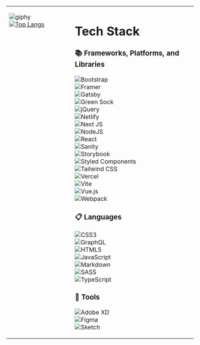 <table>
<tr>
<td valign="top" width="35%">

![giphy](https://github.com/andrewylies/andrewylies/assets/103019336/51302329-89b3-4447-a252-2fb162bef14f)
<br/>
[![Top Langs](https://github-readme-stats.vercel.app/api/top-langs/?username=andrewylies&layout=donut)](https://github.com/anuraghazra/github-readme-stats)

</td>
<td valign="top">

<div>

# Tech Stack


### 📚 Frameworks, Platforms, and Libraries  
![Bootstrap](https://img.shields.io/badge/bootstrap-%238511FA.svg?style=for-the-badge&logo=bootstrap&logoColor=white)  
![Framer](https://img.shields.io/badge/Framer-black?style=for-the-badge&logo=framer&logoColor=blue)  
![Gatsby](https://img.shields.io/badge/Gatsby-%23663399.svg?style=for-the-badge&logo=gatsby&logoColor=white)  
![Green Sock](https://img.shields.io/badge/green%20sock-88CE02?style=for-the-badge&logo=greensock&logoColor=white)  
![jQuery](https://img.shields.io/badge/jquery-%230769AD.svg?style=for-the-badge&logo=jquery&logoColor=white)  
![Netlify](https://img.shields.io/badge/netlify-%23000000.svg?style=for-the-badge&logo=netlify&logoColor=#00C7B7)  
![Next JS](https://img.shields.io/badge/Next-black?style=for-the-badge&logo=next.js&logoColor=white)  
![NodeJS](https://img.shields.io/badge/node.js-6DA55F?style=for-the-badge&logo=node.js&logoColor=white)  
![React](https://img.shields.io/badge/react-%2320232a.svg?style=for-the-badge&logo=react&logoColor=%2361DAFB)  
![Sanity](https://img.shields.io/badge/Sanity-FF2D20?style=for-the-badge&logo=sanity&logoColor=white)  
![Storybook](https://img.shields.io/badge/-Storybook-FF4785?style=for-the-badge&logo=storybook&logoColor=white)  
![Styled Components](https://img.shields.io/badge/styled--components-DB7093?style=for-the-badge&logo=styled-components&logoColor=white)  
![Tailwind CSS](https://img.shields.io/badge/tailwindcss-%2338B2AC.svg?style=for-the-badge&logo=tailwind-css&logoColor=white)  
![Vercel](https://img.shields.io/badge/vercel-%23000000.svg?style=for-the-badge&logo=vercel&logoColor=white)  
![Vite](https://img.shields.io/badge/vite-%23646CFF.svg?style=for-the-badge&logo=vite&logoColor=white)  
![Vue.js](https://img.shields.io/badge/vuejs-%2335495e.svg?style=for-the-badge&logo=vuedotjs&logoColor=%234FC08D)  
![Webpack](https://img.shields.io/badge/webpack-%238DD6F9.svg?style=for-the-badge&logo=webpack&logoColor=black)

### 📋 Languages  
![CSS3](https://img.shields.io/badge/css3-%231572B6.svg?style=for-the-badge&logo=css3&logoColor=white)  
![GraphQL](https://img.shields.io/badge/-GraphQL-E10098?style=for-the-badge&logo=graphql&logoColor=white)  
![HTML5](https://img.shields.io/badge/html5-%23E34F26.svg?style=for-the-badge&logo=html5&logoColor=white)  
![JavaScript](https://img.shields.io/badge/javascript-%23323330.svg?style=for-the-badge&logo=javascript&logoColor=%23F7DF1E)  
![Markdown](https://img.shields.io/badge/markdown-%23000000.svg?style=for-the-badge&logo=markdown&logoColor=white)  
![SASS](https://img.shields.io/badge/SASS-hotpink.svg?style=for-the-badge&logo=SASS&logoColor=white)  
![TypeScript](https://img.shields.io/badge/typescript-%23007ACC.svg?style=for-the-badge&logo=typescript&logoColor=white)

### 🎨 Tools  
![Adobe XD](https://img.shields.io/badge/Adobe%20XD-470137?style=for-the-badge&logo=Adobe%20XD&logoColor=#FF61F6)  
![Figma](https://img.shields.io/badge/figma-%23F24E1E.svg?style=for-the-badge&logo=figma&logoColor=white)  
![Sketch](https://img.shields.io/badge/Sketch-FFB387?style=for-the-badge&logo=sketch&logoColor=black)

</div>
</td>
</tr>
</table>



